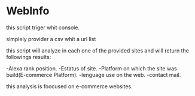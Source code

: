 # WebInfo

this script triger whit console.

simplely provider a csv whit a url list

this script will analyze in each one of the provided sites and will return the followings results:

  -Alexa rank position.
  -Estatus of site.
  -Platform on which the site was build(E-commerce Platform).
  -lenguage use on the web.
  -contact mail.
  
 this analysis is foocused on e-commerce websites.
